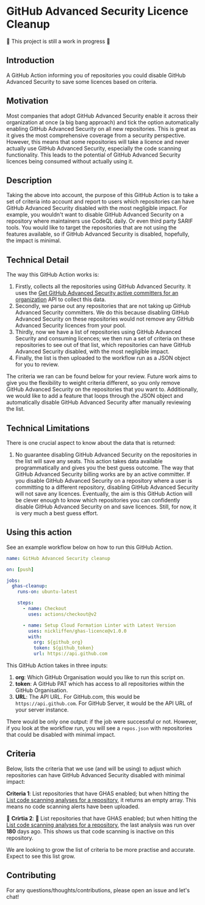 # GitHub Advanced Security Licence Cleanup

:construction: This project is still a work in progress :construction: 

## Introduction

A GitHub Action informing you of repositories you could disable GitHub Advanced Security to save some licences based on criteria. 

## Motivation

Most companies that adopt GitHub Advanced Security enable it across their organization at once (a big bang approach) and tick the option automatically enabling GitHub Advanced Security on all new repositories. This is great as it gives the most comprehensive coverage from a security perspective. However, this means that some repositories will take a licence and never actually use GitHub Advanced Security, especially the code scanning functionality. This leads to the potential of GitHub Advanced Security licences being consumed without actually using it. 

## Description

Taking the above into account, the purpose of this GitHub Action is to take a set of criteria into account and report to users which repositories can have GitHub Advanced Security disabled with the most negligible impact. For example, you wouldn't want to disable GitHub Advanced Security on a repository where maintainers use CodeQL daily. Or even third party SARIF tools. You would like to target the repositories that are not using the features available, so if GitHub Advanced Security is disabled, hopefully, the impact is minimal. 

## Technical Detail

The way this GitHub Action works is:

1. Firstly, collects all the repositories using GitHub Advanced Security. It uses the [Get GitHub Advanced Security active committers for an organization](https://docs.github.com/en/rest/reference/billing#get-github-advanced-security-active-committers-for-an-organization) API to collect this data. 
2. Secondly, we parse out any repositories that are not taking up GitHub Advanced Security committers. We do this because disabling GitHub Advanced Security on these repositories would not remove any GitHub Advanced Security licences from your pool. 
3. Thirdly, now we have a list of repositories using GitHub Advanced Security and consuming licences; we then run a set of criteria on these repositories to see out of that list, which repositories can have GitHub Advanced Security disabled, with the most negligible impact. 
4. Finally, the list is then uploaded to the workflow run as a JSON object for you to review. 

The criteria we ran can be found below for your review. Future work aims to give you the flexibility to weight criteria different, so you only remove GitHub Advanced Security on the repositories that you want to. Additionally, we would like to add a feature that loops through the JSON object and automatically disable GitHub Advanced Security after manually reviewing the list.

## Technical Limitations

There is one crucial aspect to know about the data that is returned: 

1. No guarantee disabling GitHub Advanced Security on the repositories in the list will save any seats. This action takes data available programmatically and gives you the best guess outcome. The way that GitHub Advanced Security billing works are by an active committer. If you disable GitHub Advanced Security on a repository where a user is committing to a different repository, disabling GitHub Advanced Security will not save any licences. Eventually, the aim is this GitHub Action will be clever enough to know which repositories you can confidently disable GitHub Advanced Security on and save licences. Still, for now, it is very much a best guess effort.

## Using this action 

See an example workflow below on how to run this GitHub Action.

```yaml
name: GitHub Advanced Security cleanup

on: [push]

jobs:
  ghas-cleanup:
    runs-on: ubuntu-latest

    steps:
      - name: Checkout
        uses: actions/checkout@v2

      - name: Setup Cloud Formation Linter with Latest Version
        uses: nickliffen/ghas-licence@v1.0.0
        with:
          org: ${github_org}
          token: ${github_token}
          url: https://api.github.com
```

This GitHub Action takes in three inputs:

1. **org**: Which GitHub Organisation would you like to run this script on.
2. **token**: A GitHub PAT which has access to all repositories within the GitHub Organisation.
3. **URL**: The API URL. For GitHub.com, this would be `https://api.github.com`. For GitHub Server, it would be the API URL of your server instance. 

There would be only one output: if the job were successful or not. However, if you look at the workflow run, you will see a `repos.json` with repositories that could be disabled with minimal impact.

## Criteria 

Below, lists the criteria that we use (and will be using) to adjust which repositories can have GitHub Advanced Security disabled with minimal impact:

**Criteria 1**: List repositories that have GHAS enabled; but when hitting the [List code scanning analyses for a repository](https://docs.github.com/en/rest/reference/code-scanning#list-code-scanning-analyses-for-a-repository), it returns an empty array. This means no code scanning alerts have been uploaded. 

:construction: **Crirtia 2**: :construction: List repositories that have GHAS enabled; but when hitting the [List code scanning analyses for a repository](https://docs.github.com/en/rest/reference/code-scanning#list-code-scanning-analyses-for-a-repository), the last analysis was run over **180** days ago. This shows us that code scanning is inactive on this repository. 

We are looking to grow the list of criteria to be more practise and accurate. Expect to see this list grow.

## Contributing

For any questions/thoughts/contributions, please open an issue and let's chat!